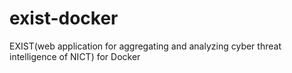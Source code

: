 # exist-docker
EXIST(web application for aggregating and analyzing cyber threat intelligence of NICT) for Docker
